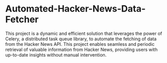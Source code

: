 # Automated-Hacker-News-Data-Fetcher
This project is a dynamic and efficient solution that leverages the power of Celery, a distributed task queue library, to automate the fetching of data from the Hacker News API. This project enables seamless and periodic retrieval of valuable information from Hacker News, providing users with up-to-date insights without manual intervention.
